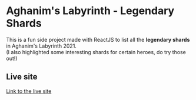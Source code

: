 # Aghanim's Labyrinth - Legendary Shards

This is a fun side project made with ReactJS to list all the **legendary shards** in Aghanim's Labyrinth 2021.  
(I also highlighted some interesting shards for certain heroes, do try those out!)

## Live site

[Link to the live site](https://hohonsing.github.io/aghanim-legendary-shards)



